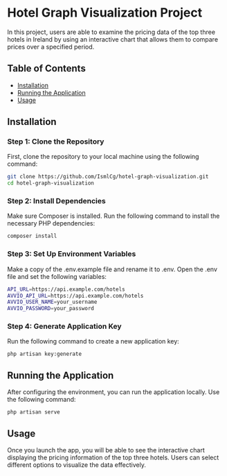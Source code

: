 # Hotel Graph Visualization Project

In this project, users are able to examine the pricing data of the top three hotels in Ireland by using an interactive chart that allows them to compare prices over a specified period.

## Table of Contents

- [Installation](#installation)
- [Running the Application](#running-the-application)
- [Usage](#usage) 

## Installation

### Step 1: Clone the Repository

First, clone the repository to your local machine using the following command:

```bash
git clone https://github.com/IsmlCg/hotel-graph-visualization.git
cd hotel-graph-visualization
```
### Step 2: Install Dependencies
Make sure Composer is installed. Run the following command to install the necessary PHP dependencies:

```bash
composer install
```
### Step 3: Set Up Environment Variables
Make a copy of the .env.example file and rename it to .env. Open the .env file and set the following variables:

```bash
API_URL=https://api.example.com/hotels
AVVIO_API_URL=https://api.example.com/hotels
AVVIO_USER_NAME=your_username
AVVIO_PASSWORD=your_password
```
### Step 4: Generate Application Key
Run the following command to create a new application key:

```bach
php artisan key:generate
```
## Running the Application
After configuring the environment, you can run the application locally. Use the following command:
```bach
php artisan serve
```
## Usage 
Once you launch the app, you will be able to see the interactive chart displaying the pricing information of the top three hotels. Users can select different options to visualize the data effectively.